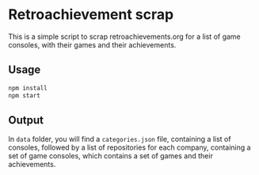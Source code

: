 # Retroachievement scrap

This is a simple script to scrap retroachievements.org for a list of game consoles, with their games and their achievements.

## Usage

```bash
npm install
npm start
```

## Output

In `data` folder, you will find a `categories.json` file, containing a list of consoles, followed by a list of repositories for each company, containing a set of game consoles, which contains a set of games and their achievements.